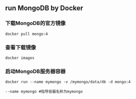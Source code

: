## run MongoDB by Docker

### 下载MongoDB的官方镜像

```
docker pull mongo:4

```

### 查看下载镜像

```
docker images

```

### 启动MongoDB服务器容器

```
docker run --name mymongo -v /mymongo/data/db -d mongo:4

--name mymongo #指导容器名称为mymongo

```

